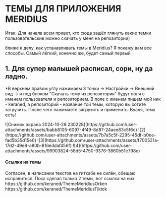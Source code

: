 <h1>ТЕМЫ ДЛЯ ПРИЛОЖЕНИЯ MERIDIUS</h1>


Итак. Для начала всем привет, кто сюда защёл глянуть какие темки пользовательские можно скачать у меня на репозитории)

ближе к делу. как устанавливать темы в Meridius? Я покажу вам все способы. Самый лёгкий, конечно же, будет самый первый

<h2>1. Для супер малышей расписал, сори, ну да ладно.</h2>
  
 *В верхнем правом углу нажимаем 3 точки -> Настройки -> Внешний вид -> и под блоком "Скачать тему из репозитория" будут поля с именем пользователя и репозиторием. В поле с именем пишем мой ник - keraned, а репозиторий - название той темы, которую вы хотите загрузить. После чего нажимаете загрузить и применить. Вуаля, тема есть! 
<div>![Снимок экрана 2024-10-26 230228](https://github.com/user-attachments/assets/babb8105-6097-4f49-8d87-24aee83c5f6c)
![2](https://github.com/user-attachments/assets/7b7a5c5f-2295-45df-b0ee-fad5b35d15e0)
![3](https://github.com/user-attachments/assets/f700531a-17d2-49e8-a80b-816eddaf456f)
![4](https://github.com/user-attachments/assets/99903824-58d5-4750-9376-3860b51e798e)</div>


<h4>Ссылки на темы</h4>
Согласен, в написании текстов на гитхабе не силён, обещаю исправиться. Пока сделал только 2 темы, вот ссылка на них:
https://github.com/keraned/ThemeMeridiusOrken
<br>
https://github.com/keraned/ThemeMeridiusTiktok
